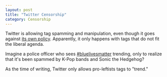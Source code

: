 ```yaml
---
layout: post
title: "Twitter Censorship"
category: Censorship
---
```

Twitter is allowing tag spamming and manipulation, even though it goes against [its own policy](https://help.twitter.com/en/rules-and-policies/platform-manipulation). Apparently, it only happens with tags that do not fit the liberal agenda.

Imagine a police officer who sees [\#bluelivesmatter](https://twitter.com/hashtag/BlueLivesMatter) trending, only to realize that it's been spammed by K-Pop bands and Sonic the Hedgehog?

As the time of writing, Twitter only allows pro-leftists tags to "trend."
